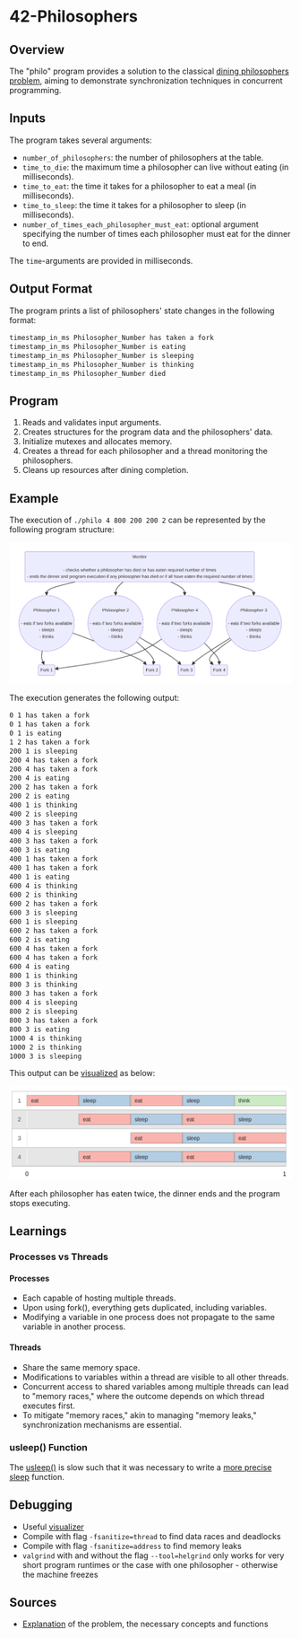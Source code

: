 # 42-Philosophers

## Overview
The "philo" program provides a solution to the classical [dining philosophers problem](https://en.wikipedia.org/wiki/Dining_philosophers_problem), aiming to demonstrate synchronization techniques in concurrent programming.

## Inputs
The program takes several arguments:
- `number_of_philosophers`: the number of philosophers at the table.
- `time_to_die`: the maximum time a philosopher can live without eating (in milliseconds).
- `time_to_eat`: the time it takes for a philosopher to eat a meal (in milliseconds).
- `time_to_sleep`: the time it takes for a philosopher to sleep (in milliseconds).
- `number_of_times_each_philosopher_must_eat`: optional argument specifying the number of times each philosopher must eat for the dinner to end.

The `time`-arguments are provided in milliseconds.

## Output Format
The program prints a list of philosophers' state changes in the following format:

```
timestamp_in_ms Philosopher_Number has taken a fork
timestamp_in_ms Philosopher_Number is eating
timestamp_in_ms Philosopher_Number is sleeping
timestamp_in_ms Philosopher_Number is thinking
timestamp_in_ms Philosopher_Number died
```

## Program
1. Reads and validates input arguments.
2. Creates structures for the program data and the philosophers' data.
3. Initialize mutexes and allocates memory.
4. Creates a thread for each philosopher and a thread monitoring the philosophers.
5. Cleans up resources after dining completion.

## Example
The execution of `./philo 4 800 200 200 2` can be represented by the following program structure:

![Structure diagram](./Diagram.png)

The execution generates the following output:

```
0 1 has taken a fork
0 1 has taken a fork
0 1 is eating
1 2 has taken a fork
200 1 is sleeping
200 4 has taken a fork
200 4 has taken a fork
200 4 is eating
200 2 has taken a fork
200 2 is eating
400 1 is thinking
400 2 is sleeping
400 3 has taken a fork
400 4 is sleeping
400 3 has taken a fork
400 3 is eating
400 1 has taken a fork
400 1 has taken a fork
400 1 is eating
600 4 is thinking
600 2 is thinking
600 2 has taken a fork
600 3 is sleeping
600 1 is sleeping
600 2 has taken a fork
600 2 is eating
600 4 has taken a fork
600 4 has taken a fork
600 4 is eating
800 1 is thinking
800 3 is thinking
800 3 has taken a fork
800 4 is sleeping
800 2 is sleeping
800 3 has taken a fork
800 3 is eating
1000 4 is thinking
1000 2 is thinking
1000 3 is sleeping
```
This output can be [visualized](https://nafuka11.github.io/philosophers-visualizer/) as below:

![Example visualization](./Example.png)

After each philosopher has eaten twice, the dinner ends and the program stops executing.

## Learnings
### Processes vs Threads
#### Processes
- Each capable of hosting multiple threads.
- Upon using fork(), everything gets duplicated, including variables.
- Modifying a variable in one process does not propagate to the same variable in another process.
#### Threads
- Share the same memory space.
- Modifications to variables within a thread are visible to all other threads.
- Concurrent access to shared variables among multiple threads can lead to "memory races," where the outcome depends on which thread executes first.
- To mitigate "memory races," akin to managing "memory leaks," synchronization mechanisms are essential.

### usleep() Function
The [usleep()](https://man7.org/linux/man-pages/man3/usleep.3.html) is slow such that it was necessary to write a [more precise sleep](https://medium.com/@jalal92/the-dining-philosophers-7157cc05315) function.

## Debugging
- Useful [visualizer](https://nafuka11.github.io/philosophers-visualizer/)
- Compile with flag `-fsanitize=thread` to find data races and deadlocks
- Compile with flag `-fsanitize=address` to find memory leaks
- `valgrind` with and without the flag `--tool=helgrind` only works for very short program runtimes or the case with one philosopher - otherwise the machine freezes

## Sources
- [Explanation](https://42-cursus.gitbook.io/guide/rank-03/philosophers) of the problem, the necessary concepts and functions
